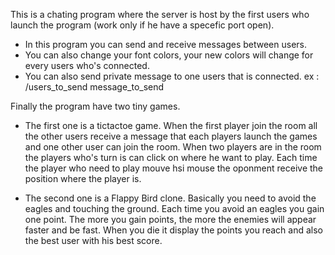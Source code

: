 This is a chating program where the server is host by the first users who launch the program (work only if he have a specefic port open).
- In this program you can send and receive messages between users.
- You can also change your font colors, your new colors will change for every users who's connected.
- You can also send private message to one users that is connected. ex : /users_to_send message_to_send

Finally the program have two tiny games.

- The first one is a tictactoe game.
When the first player join the room all the other users receive a message that each players launch the games and one other user can join the room.
When two players are in the room the players who's turn is can click on where he want to play.
Each time the player who need to play mouve hsi mouse the oponment receive the position where the player is.

- The second one is a Flappy Bird clone.
Basically you need to avoid the eagles and touching the ground. Each time you avoid an eagles you gain one point.
The more you gain points, the more the enemies will appear faster and be fast.
When you die it display the points you reach and also the best user with his best score.
